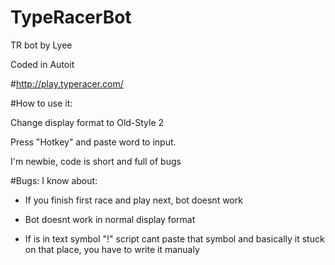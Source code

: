 # TypeRacerBot

TR bot by Lyee

Coded in Autoit



#http://play.typeracer.com/

#How to use it:

Change display format to Old-Style 2

Press "Hotkey" and paste word to input.

I'm newbie, code is short and full of bugs




#Bugs: I know about:

- If you finish first race and play next, bot doesnt work

- Bot doesnt work in normal display format

- If is in text symbol "!" script cant paste that symbol and basically it stuck on that place, you have to write it manualy
